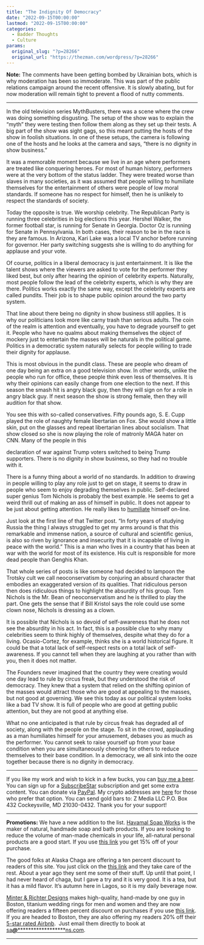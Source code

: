 ```yaml
---
title: "The Indignity Of Democracy"
date: "2022-09-15T00:00:00"
lastmod: "2022-09-15T00:00:00"
categories:
  - Badder Thoughts
  - Culture
params:
  original_slug: "?p=28266"
  original_url: "https://thezman.com/wordpress/?p=28266"
---
```


**Note:** The comments have been getting bombed by Ukrainian bots, which
is why moderation has been so immoderate. This was part of the public
relations campaign around the recent offensive. It is slowly abating,
but for now moderation will remain tight to prevent a flood of nutty
comments.

------------------------------------------------------------------------

In the old television series MythBusters, there was a scene where the
crew was doing something disgusting. The setup of the show was to
explain the “myth” they were testing then follow them along as they set
up their tests. A big part of the show was sight gags, so this meant
putting the hosts of the show in foolish situations. In one of these
setups, the camera is following one of the hosts and he looks at the
camera and says, “there is no dignity in show business.”

It was a memorable moment because we live in an age where performers are
treated like conquering heroes. For most of human history, performers
were at the very bottom of the status ladder. They were treated worse
than slaves in many societies, as it was assumed that people willing to
humiliate themselves for the entertainment of others were people of low
moral standards. If someone has no respect for himself, then he is
unlikely to respect the standards of society.

Today the opposite is true. We worship celebrity. The Republican Party
is running three celebrities in big elections this year. Hershel Walker,
the former football star, is running for Senate in Georgia. Doctor Oz is
running for Senate in Pennsylvania. In both cases, their reason to be in
the race is they are famous. In Arizona, Kari Lake was a local TV anchor
before running for governor. Her party switching suggests she is willing
to do anything for applause and your vote.

Of course, politics in a liberal democracy is just entertainment. It is
like the talent shows where the viewers are asked to vote for the
performer they liked best, but only after hearing the opinion of
celebrity experts. Naturally, most people follow the lead of the
celebrity experts, which is why they are there. Politics works exactly
the same way, except the celebrity experts are called pundits. Their job
is to shape public opinion around the two party system.

That line about there being no dignity in show business still applies.
It is why our politicians look more like carny trash than serious
adults. The coin of the realm is attention and eventually, you have to
degrade yourself to get it. People who have no qualms about making
themselves the object of mockery just to entertain the masses will be
naturals in the political game. Politics in a democratic system
naturally selects for people willing to trade their dignity for
applause.

This is most obvious in the pundit class. These are people who dream of
one day being an extra on a good television show. In other words, unlike
the people who run for office, these people think even less of
themselves. It is why their opinions can easily change from one election
to the next. If this season the smash hit is angry black guy, then they
will sign on for a role in angry black guy. If next season the show is
strong female, then they will audition for that show.

You see this with so-called conservatives. Fifty pounds ago, S. E. Cupp
played the role of naughty female libertarian on Fox. She would show a
little skin, put on the glasses and repeat libertarian lines about
socialism. That show closed so she is now playing the role of matronly
MAGA hater on CNN. Many of the people in this

declaration of war against Trump voters switched to being Trump
supporters. There is no dignity in show business, so they had no trouble
with it.

There is a funny thing about a world of no standards. In addition to
drawing in people willing to play any role just to get on stage, it
seems to draw in people who seem to enjoy degrading themselves in
public. Self-declared super genius Tom Nichols is probably the best
example. He seems to get a weird thrill out of making an ass of himself
in public. It does not appear to be just about getting attention. He
really likes to
<a href="https://nitter.net/RadioFreeTom/status/1522776831560232961#m"
rel="noopener" target="_blank">humiliate</a> himself on-line.

Just look at the first line of that Twitter post. “In forty years of
studying Russia the thing I always struggled to get my arms around is
that this remarkable and immense nation, a source of cultural and
scientific genius, is also so riven by ignorance and insecurity that it
is incapable of living in peace with the world.” This is a man who lives
in a country that has been at war with the world for most of its
existence. His cult is responsible for more dead people than Genghis
Khan.

That whole series of posts is like someone had decided to lampoon the
Trotsky cult we call neoconservatism by conjuring an absurd character
that embodies an exaggerated version of its qualities. That ridiculous
person then does ridiculous things to highlight the absurdity of his
group. Tom Nichols is the Mr. Bean of neoconservatism and he is thrilled
to play the part. One gets the sense that if Bill Kristol says the role
could use some clown nose, Nichols is dressing as a clown.

It is possible that Nichols is so devoid of self-awareness that he does
not see the absurdity in his act. In fact, this is a possible clue to
why many celebrities seem to think highly of themselves, despite what
they do for a living. Ocasio-Cortez, for example, thinks she is a world
historical figure. It could be that a total lack of self-respect rests
on a total lack of self-awareness. If you cannot tell when they are
laughing at you rather than with you, then it does not matter.

The Founders never imagined that the country they were creating would
one day lead to rule by circus freak, but they understood the risk of
democracy. They knew that a system that relied on the shifting opinion
of the masses would attract those who are good at appealing to the
masses, but not good at governing. We see this today as our political
system looks like a bad TV show. It is full of people who are good at
getting public attention, but they are not good at anything else.

What no one anticipated is that rule by circus freak has degraded all of
society, along with the people on the stage. To sit in the crowd,
applauding as a man humiliates himself for your amusement, debases you
as much as the performer. You cannot seek to raise yourself up from your
base condition when you are simultaneously cheering for others to reduce
themselves to their base condition. In a democracy, we all sink into the
ooze together because there is no dignity in democracy.

------------------------------------------------------------------------

If you like my work and wish to kick in a few bucks, you can
<a href="https://www.buymeacoffee.com/mujolulu" rel="noopener"
target="_blank">buy me a beer</a>. You can sign up for a
<a href="https://www.subscribestar.com/the-z-blog" rel="noopener"
target="_blank">SubscribeStar</a> subscription and get some extra
content. You can donate via <a
href="https://www.paypal.com/donate/?cmd=_s-xclick&amp;hosted_button_id=UDAS2Q8JYA6CN&amp;source=url"
rel="noopener" target="_blank">PayPal</a>. My crypto addresses are
<a href="https://thezman.com/wordpress/?page_id=22713" rel="noopener"
target="_blank">here</a> for those who prefer that option. You can send
gold bars to: Z Media LLC P.O. Box 432 Cockeysville, MD 21030-0432.
Thank you for your support!

------------------------------------------------------------------------

**Promotions:** We have a new addition to the list.
<a href="https://havamalsoapworks.com/" rel="noopener"
target="_blank">Havamal Soap Works</a> is the maker of natural, handmade
soap and bath products. If you are looking to reduce the volume of
man-made chemicals in your life, all-natural personal products are a
good start. If you use
<a href="https://havamalsoapworks.com/discount/ZMAN" rel="noopener"
target="_blank">this link</a> you get 15% off of your purchase.

The good folks at Alaska Chaga are offering a ten percent discount to
readers of this site. You just click on the
<a href="https://alaskachaga.us/discount/ZMAN" rel="noopener noreferrer"
target="_blank">this link</a> and they take care of the rest. About a
year ago they sent me some of their stuff. Up until that point, I had
never heard of chaga, but I gave a try and it is very good. It is a tea,
but it has a mild flavor. It’s autumn here in Lagos, so it is my daily
beverage now.

<a href="https://www.minterandrichterdesigns.com/"
rel="noreferrer nofollow noopener" target="_blank">Minter &amp; Richter
Designs</a> makes high-quality, hand-made by one guy in Boston, titanium
wedding rings for men and women and they are now offering readers a
fifteen percent discount on purchases if you use
<a href="https://www.minterandrichterdesigns.com/discount/ZMAN"
rel="noreferrer nofollow noopener" target="_blank">this link</a>.
<span class="highlight"><span class="colour"><span class="font"><span class="size">If
you are headed to Boston, they are also offering my readers 20% off
their <a
href="https://www.airbnb.com/users/7988017/listings?user_id=7988017&amp;s=3"
rel="noopener noreferrer" target="_blank">5-star rated Airbnb</a>.  Just
email them directly to book at
<a href="mailto:sa***@*********************ns.com"
data-original-string="iYylaCa+hUymk30ZFJHMXA==cb7g0ux8HPr52wOINhuyyENao66Xg1uTjAS8JVvx/vDoLMo55ghXif+R73tl6IxYKiY"><span
class="apbct-email-encoder"
data-original-string="75PAX+PXN+VFJwzH4kSr9Q==cb7x3x5lR0NWLIvXthW3FN2XRvzjs2FQ7lPa9wxRRXv2ooA0bnM3pQsXBCGZMzn6g3x"
title="This contact has been encoded by Anti-Spam by CleanTalk. Click to decode. To finish the decoding make sure that JavaScript is enabled in your browser.">sa<span
class="apbct-blur">***</span>@<span
class="apbct-blur">*********************</span>ns.com</span></a>.</span></span></span></span>

------------------------------------------------------------------------
